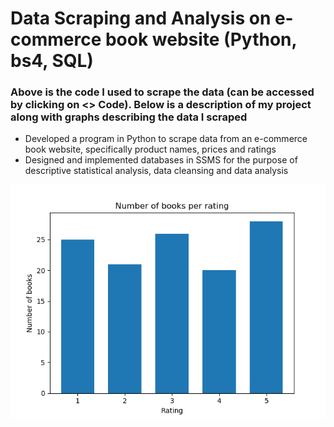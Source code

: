 # Data Scraping and Analysis on e-commerce book website (Python, bs4, SQL)
### Above is the code I used to scrape the data (can be accessed by clicking on <> Code). Below is a description of my project along with graphs describing the data I scraped
- Developed a program in Python to scrape data from an e-commerce book website, specifically product names, prices and ratings
- Designed and implemented databases in SSMS for the purpose of descriptive statistical analysis, data cleansing and data analysis

![Image](Graphs/Figure_1.png)
